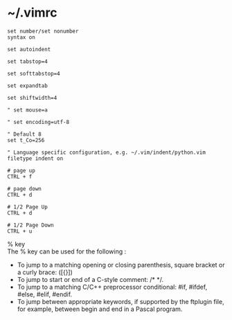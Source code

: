 # ~/.vimrc
```
set number/set nonumber
syntax on

set autoindent

set tabstop=4

set softtabstop=4

set expandtab

set shiftwidth=4

" set mouse=a

" set encoding=utf-8

" Default 8
set t_Co=256

" Language specific configuration, e.g. ~/.vim/indent/python.vim
filetype indent on

```

```
# page up
CTRL + f

# page down
CTRL + d

# 1/2 Page Up
CTRL + d

# 1/2 Page Down
CTRL + u
```

% key  
The % key can be used for the following :  

 - To jump to a matching opening or closing parenthesis, square bracket or a curly brace: ([{}])
 - To jump to start or end of a C-style comment: /* */.
 - To jump to a matching C/C++ preprocessor conditional: #if, #ifdef, #else, #elif, #endif.
 - To jump between appropriate keywords, if supported by the ftplugin file, for example, between begin and end in a Pascal program.
